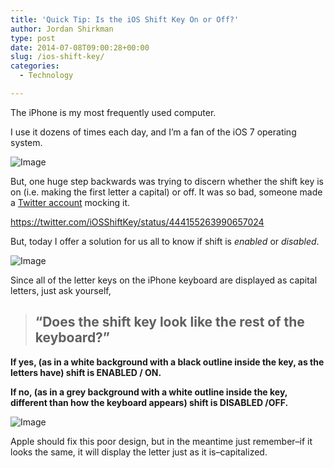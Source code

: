 ```yaml
---
title: 'Quick Tip: Is the iOS Shift Key On or Off?'
author: Jordan Shirkman
type: post
date: 2014-07-08T09:00:28+00:00
slug: /ios-shift-key/
categories:
  - Technology

---
```

The iPhone is my most frequently used computer.

I use it dozens of times each day, and I’m a fan of the iOS 7 operating system.

![Image](/images/quick-tip-logo.jpeg) 

But, one huge step backwards was trying to discern whether the shift key is on (i.e. making the first letter a capital) or off. It was so bad, someone made a [Twitter account](https://twitter.com/iOSShiftKey) mocking it.

https://twitter.com/iOSShiftKey/status/444155263990657024

But, today I offer a solution for us all to know if shift is _enabled_ or _disabled_.

![Image](/images/Shift-Key.jpeg) 

Since all of the letter keys on the iPhone keyboard are displayed as capital letters, just ask yourself,

> ## “Does the shift key look like the rest of the keyboard?”

**If yes, (as in a white background with a black outline inside the key, as the letters have) shift is ENABLED / ON.**

**If no, (as in a grey background with a white outline inside the key, different than how the keyboard appears) shift is DISABLED /OFF.**

![Image](/images/Shift-keys-with-text1.jpeg) 

Apple should fix this poor design, but in the meantime just remember–if it looks the same, it will display the letter just as it is–capitalized.
